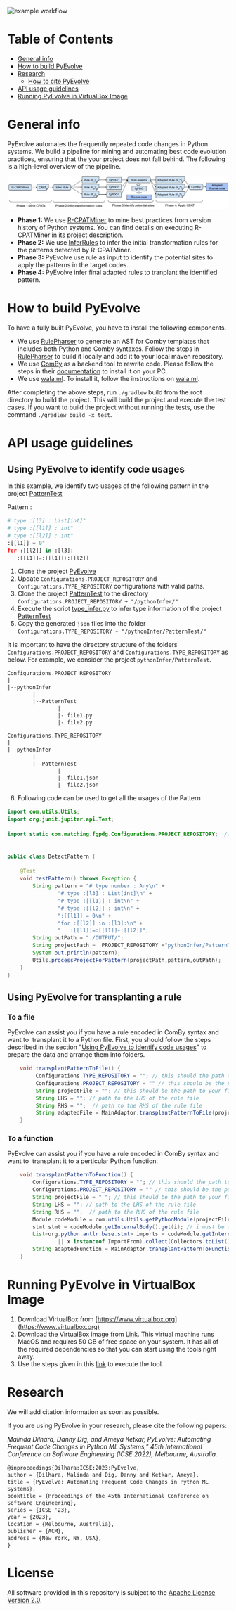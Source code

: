 ![example workflow](https://github.com/ameyaKetkar/InferRules/actions/workflows/gradle.yml/badge.svg)

Table of Contents
=================

   * [General info](#general-info)
   * [How to build PyEvolve](#how-to-build-pyevolve)
   * [Research](#research)
      * [How to cite PyEvolve](#research)
   * [API usage guidelines](#api-usage-guidelines)
   * [Running PyEvolve in VirtualBox Image](#running-pyevolve-in-virtualbox-image)
   
# General info 
PyEvolve automates the frequently repeated code changes in Python systems. We build a pipeline for mining and automating best code evolution practices, ensuring that the your project does not fall behind. The following is a high-level overview of the pipeline.

![h](https://github.com/maldil/PyEvolve/blob/cpatminer/workflow.jpg)


- **Phase 1:** We use [R-CPATMiner](https://github.com/maldil/R-CPATMiner) to mine best practices from version history of Python systems. You can find details on executing R-CPATMiner in its project description. 
- **Phase 2:** We use [InferRules](https://github.com/ameyaKetkar/InferRules) to infer the initial transformation rules for the patterns detected by R-CPATMiner.
- **Phase 3:** PyEvolve use rule as input to identify the potential sites to apply the patterns in the target codes. 
- **Phase 4:** PyEvolve infer final adapted rules to tranplant the identified pattern.


# How to build PyEvolve
To have a fully built PyEvolve, you have to install the following components.
- We use [RulePharser](https://github.com/maldil/RulePharser) to generate an AST for Comby templates that includes both Python and Comby syntaxes. Follow the steps in [RulePharser](https://github.com/maldil/RulePharser) to build it locally and add it to your local maven repository.  
- We use [ComBy](https://comby.dev/docs/get-started#install) as a backend tool to rewrite code. Please follow the steps in their [documentation](https://comby.dev/docs/get-started#install) to install it on your PC.
- We use [wala.ml](https://github.com/wala/ML). To install it, follow the instructions on [wala.ml](https://github.com/wala/ML). 

After completing the above steps, run `./gradlew` build from the root directory to build the project. This will build the project and execute the test cases. If you want to build the project without running the tests, use the command `./gradlew build -x test`.

# API usage guidelines
## Using PyEvolve to identify code usages
In this example, we identify two usages of the following pattern in the project [PatternTest](https://github.com/pythonInfer/PatternTest)

Pattern : 
```python
# type :[l3] : List[int]" 
# type :[[l1]] : int" 
# type :[[l2]] : int" 
:[[l1]] = 0" 
for :[[l2]] in :[l3]: 
   :[[l1]]=:[[l1]]+:[[l2]]
```  
1. Clone the project [PyEvolve](https://github.com/pythonInfer/PyEvolve.git)
2. Update `Configurations.PROJECT_REPOSITORY` and `Configurations.TYPE_REPOSITORY` configurations with valid paths. 
3. Clone the project [PatternTest](https://github.com/pythonInfer/PatternTest) to the directory `Configurations.PROJECT_REPOSITORY + "/pythonInfer/"`
4. Execute the script [type_infer.py](https://github.com/pythonInfer/PyEvolve/blob/master/type_infer.py) to infer type information of the project [PatternTest](https://github.com/pythonInfer/PatternTest)
5. Copy the generated `json` files into the folder `Configurations.TYPE_REPOSITORY + "/pythonInfer/PatternTest/"`

It is important to have the directory structure of the folders `Configurations.PROJECT_REPOSITORY` and `Configurations.TYPE_REPOSITORY` as below. For example, we consider the project `pythonInfer/PatternTest`.

```
Configurations.PROJECT_REPOSITORY
|
|--pythonInfer
        |
        |--PatternTest
                |
                |- file1.py
                |- file2.py
```


       
   
```
Configurations.TYPE_REPOSITORY
|
|--pythonInfer
        |
        |--PatternTest
                |
                |- file1.json
                |- file2.json
 ```

6. Following code can be used to get all the usages of the Pattern
```java
import com.utils.Utils;
import org.junit.jupiter.api.Test;

import static com.matching.fgpdg.Configurations.PROJECT_REPOSITORY;  // This must be set to root directory of the folder "pythonInfer"


public class DetectPattern {

    @Test
    void testPattern() throws Exception {
        String pattern = "# type number : Any\n" +
                "# type :[l3] : List[int]\n" +
                "# type :[[l1]] : int\n" +
                "# type :[[l2]] : int\n" +
                ":[[l1]] = 0\n" +
                "for :[[l2]] in :[l3]:\n" +
                "   :[[l1]]=:[[l1]]+:[[l2]]";
        String outPath = "./OUTPUT/"; 
        String projectPath =  PROJECT_REPOSITORY +"pythonInfer/PatternTest";
        System.out.println(pattern);
        Utils.processProjectForPattern(projectPath,pattern,outPath);
    }
}
```

## Using PyEvolve for transplanting a rule
### To a file
PyEvolve can assist you if you have a rule encoded in ComBy syntax and want to  transplant it to a Python file. First, you should follow the steps described in the section
"[Using PyEvolve to identify code usages](#using-pyevolve-to-identify-code-usages)" to prepare the data and arrange them into folders. 

```java
    void transplantPatternToFile() {
         Configurations.TYPE_REPOSITORY = ""; // this should the path to your type repository 
         Configurations.PROJECT_REPOSITORY = "" // this should be the path to your projects repository 
         String projectFile = ""; // this should be the path to your file, this path should be the relative path to Configurations.PROJECT_REPOSITORY
         String LHS = ""; // path to the LHS of the rule file
         String RHS = "";  // path to the RHS of the rule file
         String adaptedFile = MainAdaptor.transplantPatternToFile(projectFile, LHS, RHS);   // adaptedFile is the adapted file
    }
```
### To a function
PyEvolve can assist you if you have a rule encoded in ComBy syntax and want to  transplant it to a perticular Python function.
```java
    void transplantPatternToFunction() {
        Configurations.TYPE_REPOSITORY = ""; // this should the path to your type repository 
        Configurations.PROJECT_REPOSITORY = "" // this should be the path to your projects repository 
        String projectFile = " "; // this should be the path to your file, this path should be the relative path to Configurations.PROJECT_REPOSITOR
        String LHS = ""; // path to the LHS of the rule file
        String RHS = "";  // path to the RHS of the rule file
        Module codeModule = com.utils.Utils.getPythonModule(projectFile);
        stmt stmt = codeModule.getInternalBody().get(i); // i must be the statment number of the function.   
        List<org.python.antlr.base.stmt> imports = codeModule.getInternalBody().stream().filter(x -> x instanceof Import
                || x instanceof ImportFrom).collect(Collectors.toList());
        String adaptedFunction = MainAdaptor.transplantPatternToFunction(projectFile, (FunctionDef) stmt,imports,LHS, RHS);
    }
```


# Running PyEvolve in VirtualBox Image
1. Download VirtualBox from [https://www.virtualbox.org](https://www.virtualbox.org)
2. Download the VirtualBox image from [Link](https://zenodo.org/record/7566407#.Y9At3C1h2cY). This virtual machine runs MacOS and requires 50 GB of free space on your system. It has all of the required dependencies so that you can start using the tools right away.
3. Use the steps given in this [link](https://github.com/maldil/ICSE2023_PyEvolve_Artifacts#1-tool---pyevolve) to execute the tool.




# Research
We will add citation information as soon as possible.

If you are using PyEvolve in your research, please cite the following papers:

*Malinda Dilhara, Danny Dig, and Ameya Ketkar, PyEvolve: Automating Frequent Code Changes in Python ML Systems," 45th International Conference on Software Engineering (ICSE 2022), Melbourne, Australia.*

```
@inproceedings{Dilhara:ICSE:2023:PyEvolve,
author = {Dilhara, Malinda and Dig, Danny and Ketkar, Ameya},
title = {PyEvolve: Automating Frequent Code Changes in Python ML Systems},
booktitle = {Proceedings of the 45th International Conference on Software Engineering},
series = {ICSE '23},
year = {2023},
location = {Melbourne, Australia},
publisher = {ACM},
address = {New York, NY, USA},
}
```

# License
All software provided in this repository is subject to the [Apache License Version 2.0](LICENSE).

